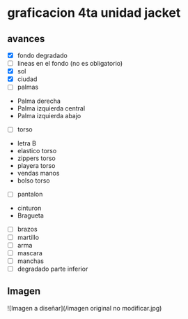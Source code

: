 # graficacion 4ta unidad jacket

## avances
- [X] fondo degradado
- [ ] lineas en el fondo (no es obligatorio)
- [X] sol
- [X] ciudad
- [ ] palmas
* Palma derecha
* Palma izquierda central
* Palma izquierda abajo
- [ ] torso
* letra B
* elastico torso
* zippers torso
* playera torso
* vendas manos
* bolso torso
- [ ] pantalon
* cinturon
* Bragueta
- [ ] brazos
- [ ] martillo
- [ ] arma
- [ ] mascara
- [ ] manchas
- [ ] degradado parte inferior

## Imagen
![Imagen a diseñar](/imagen original no modificar.jpg)
